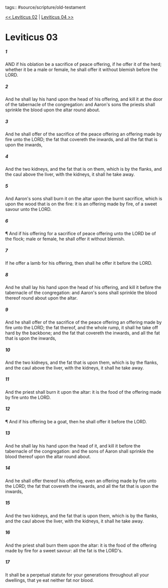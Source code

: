 tags:: #source/scripture/old-testament

[<< Leviticus 02](/Old_Testament/03_Leviticus/Leviticus_02.md) | [Leviticus 04 >>](/Old_Testament/03_Leviticus/Leviticus_04.md)

# Leviticus 03

##### 1

AND if his oblation be a sacrifice of peace offering, if he offer it of the herd; whether it be a male or female, he shall offer it without blemish before the LORD.

##### 2

And he shall lay his hand upon the head of his offering, and kill it at the door of the tabernacle of the congregation: and Aaron's sons the priests shall sprinkle the blood upon the altar round about.

##### 3

And he shall offer of the sacrifice of the peace offering an offering made by fire unto the LORD; the fat that covereth the inwards, and all the fat that is upon the inwards,

##### 4

And the two kidneys, and the fat that is on them, which is by the flanks, and the caul above the liver, with the kidneys, it shall he take away.

##### 5

And Aaron's sons shall burn it on the altar upon the burnt sacrifice, which is upon the wood that is on the fire: it is an offering made by fire, of a sweet savour unto the LORD.

##### 6

¶ And if his offering for a sacrifice of peace offering unto the LORD be of the flock; male or female, he shall offer it without blemish.

##### 7

If he offer a lamb for his offering, then shall he offer it before the LORD.

##### 8

And he shall lay his hand upon the head of his offering, and kill it before the tabernacle of the congregation: and Aaron's sons shall sprinkle the blood thereof round about upon the altar.

##### 9

And he shall offer of the sacrifice of the peace offering an offering made by fire unto the LORD; the fat thereof, and the whole rump, it shall he take off hard by the backbone; and the fat that covereth the inwards, and all the fat that is upon the inwards,

##### 10

And the two kidneys, and the fat that is upon them, which is by the flanks, and the caul above the liver, with the kidneys, it shall he take away.

##### 11

And the priest shall burn it upon the altar: it is the food of the offering made by fire unto the LORD.

##### 12

¶ And if his offering be a goat, then he shall offer it before the LORD.

##### 13

And he shall lay his hand upon the head of it, and kill it before the tabernacle of the congregation: and the sons of Aaron shall sprinkle the blood thereof upon the altar round about.

##### 14

And he shall offer thereof his offering, even an offering made by fire unto the LORD; the fat that covereth the inwards, and all the fat that is upon the inwards,

##### 15

And the two kidneys, and the fat that is upon them, which is by the flanks, and the caul above the liver, with the kidneys, it shall he take away.

##### 16

And the priest shall burn them upon the altar: it is the food of the offering made by fire for a sweet savour: all the fat is the LORD's.

##### 17

It shall be a perpetual statute for your generations throughout all your dwellings, that ye eat neither fat nor blood.

